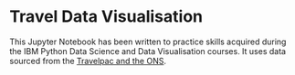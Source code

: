 # Travel Data Visualisation

This Jupyter Notebook has been written to practice skills acquired during the IBM Python Data Science and Data Visualisation courses.
It uses data sourced from the [Travelpac and the ONS](https://www.ons.gov.uk/peoplepopulationandcommunity/leisureandtourism/datasets/travelpac).
